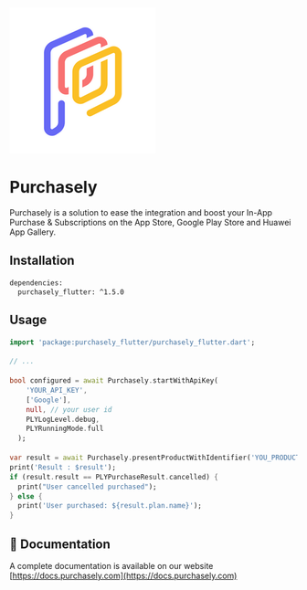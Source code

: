 ![Purchasely](images/icon.png)

# Purchasely

Purchasely is a solution to ease the integration and boost your In-App Purchase & Subscriptions on the App Store, Google Play Store and Huawei App Gallery.

## Installation

```
dependencies:
  purchasely_flutter: ^1.5.0
```

## Usage

```dart
import 'package:purchasely_flutter/purchasely_flutter.dart';

// ...

bool configured = await Purchasely.startWithApiKey(
    'YOUR_API_KEY',
    ['Google'],
    null, // your user id
    PLYLogLevel.debug,
    PLYRunningMode.full
  );

var result = await Purchasely.presentProductWithIdentifier('YOU_PRODUCT_ID');
print('Result : $result');
if (result.result == PLYPurchaseResult.cancelled) {
  print("User cancelled purchased");
} else {
  print('User purchased: ${result.plan.name}');
}
```

## 🏁 Documentation
A complete documentation is available on our website [https://docs.purchasely.com](https://docs.purchasely.com)
